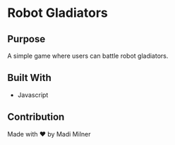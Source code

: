 # Robot Gladiators

## Purpose
A simple game where users can battle robot gladiators.

## Built With
* Javascript 

## Contribution
Made with ❤️ by Madi Milner
